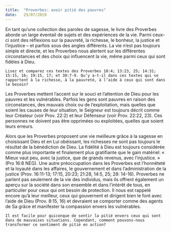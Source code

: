 ```yaml
---
title:  "Proverbes: avoir pitié des pauvres"
date:   25/07/2019
---
```


En tant qu’une collection des paroles de sagesse, le livre des Proverbes aborde un large éventail de sujets et des expériences de la vie. Parmi ceux-ci sont des réflexions sur la pauvreté, la richesse, le bonheur, la justice et l’injustice – et parfois sous des angles différents. La vie n’est pas toujours simple et directe, et les Proverbes nous alertent sur les différentes circonstances et des choix qui influencent la vie, même parmi ceux qui sont fidèles à Dieu.

`Lisez et comparez ces textes des Proverbes 10:4; 13:23, 25; 14:31; 15:15, 16; 19:15, 17; et 30:7-9. Qu’y a-t-il dans ces textes qui se rapportent à la richesse, à la pauvreté, à l’aide à ceux qui sont dans le besoin?`

Les Proverbes mettent l’accent sur le souci et l’attention de Dieu pour les pauvres et les vulnérables. Parfois les gens sont pauvres en raison des circonstances, des mauvais choix ou de l’exploitation, mais quelles que soient les causes de leur situation, le Seigneur est toujours décrit comme leur Créateur (voir Prov. 22:2) et leur Défenseur (voir Prov. 22:22, 23). Ces personnes ne doivent pas être opprimées ou exploitées, quelles que soient leurs erreurs.

Alors que les Proverbes proposent une vie meilleure grâce à la sagesse en choisissant Dieu et en Lui obéissant, les richesses ne sont pas toujours le résultat de la bénédiction de Dieu. La fidélité à Dieu est toujours considérée comme plus importante et finalement plus gratifiante que le gain matériel: « Mieux vaut peu, avec la justice, que de grands revenus, avec l’injustice. » (Pro 16:8 NEG). Une autre préoccupation dans les Proverbes est l’honnêteté et la loyauté dans les affaires, le gouvernement et dans l’administration de la justice (Prov. 16:11-13; 17:15, 20:23; 21:28, 14:5, 25; 28: 14-16). Proverbes ne parlent pas seulement de la vie des individus, mais ils offrent également un aperçu sur la société dans son ensemble et dans l’intérêt de tous, en particulier pour ceux qui ont besoin de protection. Il nous est rappelé encore qu’à leur meilleur, ceux qui gouvernent et dirigent bien le font avec l’aide de Dieu (Prov. 8:15, 16) et devraient se comporter comme des agents de Sa grâce et manifester la compassion envers les vulnérables.

`Il est facile pour quiconque de sentir la pitié envers ceux qui sont dans de mauvaises situations. Cependant, comment pouvons-nous transformer ce sentiment de pitié en action?`
